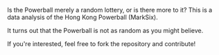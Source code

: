 Is the Powerball merely a random lottery, or is there more to it?
This is a data analysis of the Hong Kong Powerball (MarkSix).

It turns out that the Powerball is not as random as you might believe.

If you're interested, feel free to fork the repository and contribute!
